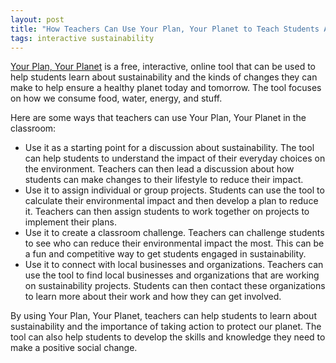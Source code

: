 ```yaml
---
layout: post
title: "How Teachers Can Use Your Plan, Your Planet to Teach Students About Positive Social Change"
tags: interactive sustainability
---
```


[Your Plan, Your Planet](https://yourplanyourplanet.sustainability.google/) is a free, interactive, online tool that can be used to help students learn about sustainability and the kinds of changes they can make to help ensure a healthy planet today and tomorrow. The tool focuses on how we consume food, water, energy, and stuff.

<!--more-->

Here are some ways that teachers can use Your Plan, Your Planet in the classroom:
- Use it as a starting point for a discussion about sustainability. The tool can help students to understand the impact of their everyday choices on the environment. Teachers can then lead a discussion about how students can make changes to their lifestyle to reduce their impact.
- Use it to assign individual or group projects. Students can use the tool to calculate their environmental impact and then develop a plan to reduce it. Teachers can then assign students to work together on projects to implement their plans.
- Use it to create a classroom challenge. Teachers can challenge students to see who can reduce their environmental impact the most. This can be a fun and competitive way to get students engaged in sustainability.
- Use it to connect with local businesses and organizations. Teachers can use the tool to find local businesses and organizations that are working on sustainability projects. Students can then contact these organizations to learn more about their work and how they can get involved.

By using Your Plan, Your Planet, teachers can help students to learn about sustainability and the importance of taking action to protect our planet. The tool can also help students to develop the skills and knowledge they need to make a positive social change.